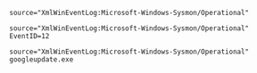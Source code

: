 
```SPLUNK
source="XmlWinEventLog:Microsoft-Windows-Sysmon/Operational"
```

```SPLUNK
source="XmlWinEventLog:Microsoft-Windows-Sysmon/Operational" EventID=12
```

```SPLUNK
source="XmlWinEventLog:Microsoft-Windows-Sysmon/Operational" googleupdate.exe
```
